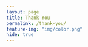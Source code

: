```yaml
---
layout: page
title: Thank You
permalink: /thank-you/
feature-img: "img/color.png"
hide: true
---
```



